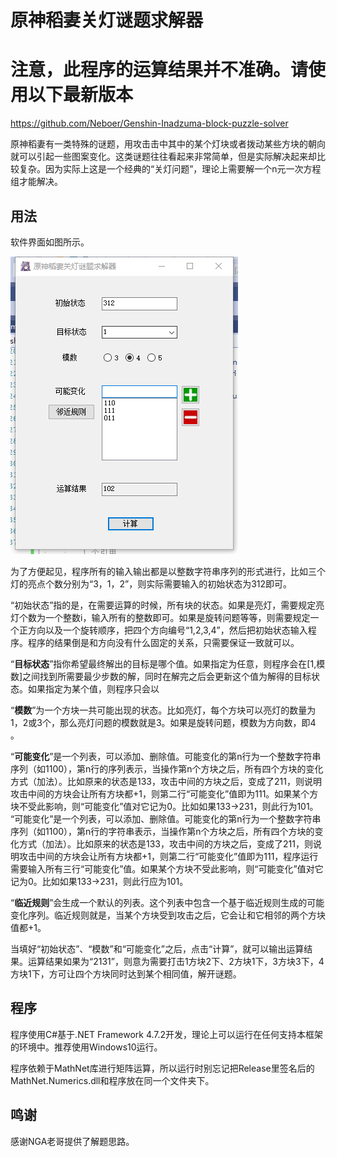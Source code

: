 # 原神稻妻关灯谜题求解器

# 注意，此程序的运算结果并不准确。请使用以下最新版本
https://github.com/Neboer/Genshin-Inadzuma-block-puzzle-solver

原神稻妻有一类特殊的谜题，用攻击击中其中的某个灯块或者拨动某些方块的朝向就可以引起一些图案变化。这类谜题往往看起来非常简单，但是实际解决起来却比较复杂。因为实际上这是一个经典的“关灯问题”，理论上需要解一个n元一次方程组才能解决。

## 用法

软件界面如图所示。

![](./solver_shot.png)

为了方便起见，程序所有的输入输出都是以整数字符串序列的形式进行，比如三个灯的亮点个数分别为“3，1，2”，则实际需要输入的初始状态为312即可。

“初始状态”指的是，在需要运算的时候，所有块的状态。如果是亮灯，需要规定亮灯个数为一个整数i，输入所有的整数即可。如果是旋转问题等等，则需要规定一个正方向以及一个旋转顺序，把四个方向编号“1,2,3,4”，然后把初始状态输入程序。程序的结果倒是和方向没有什么固定的关系，只需要保证一致就可以。

“**目标状态**”指你希望最终解出的目标是哪个值。如果指定为任意，则程序会在[1,模数]之间找到所需要最少步数的解，同时在解完之后会更新这个值为解得的目标状态。如果指定为某个值，则程序只会以

“**模数**”为一个方块一共可能出现的状态。比如亮灯，每个方块可以亮灯的数量为1，2或3个，那么亮灯问题的模数就是3。如果是旋转问题，模数为方向数，即4 。

“**可能变化**”是一个列表，可以添加、删除值。可能变化的第n行为一个整数字符串序列（如1100），第n行的序列表示，当操作第n个方块之后，所有四个方块的变化方式（加法）。比如原来的状态是133，攻击中间的方块之后，变成了211，则说明攻击中间的方块会让所有方块都+1，则第二行“可能变化”值即为111。如果某个方块不受此影响，则“可能变化”值对它记为0。比如如果133->231，则此行为101。
“可能变化”是一个列表，可以添加、删除值。可能变化的第n行为一个整数字符串序列（如1100），第n行的字符串表示，当操作第n个方块之后，所有四个方块的变化方式（加法）。比如原来的状态是133，攻击中间的方块之后，变成了211，则说明攻击中间的方块会让所有方块都+1，则第二行“可能变化”值即为111，程序运行需要输入所有三行“可能变化”值。如果某个方块不受此影响，则“可能变化”值对它记为0。比如如果133->231，则此行应为101。

“**临近规则**”会生成一个默认的列表。这个列表中包含一个基于临近规则生成的可能变化序列。临近规则就是，当某个方块受到攻击之后，它会让和它相邻的两个方块值都+1。

当填好“初始状态”、“模数”和“可能变化”之后，点击“计算”，就可以输出运算结果。运算结果如果为“2131”，则意为需要打击1方块2下、2方块1下，3方块3下，4方块1下，方可让四个方块同时达到某个相同值，解开谜题。

## 程序

程序使用C#基于.NET Framework 4.7.2开发，理论上可以运行在任何支持本框架的环境中。推荐使用Windows10运行。

程序依赖于MathNet库进行矩阵运算，所以运行时别忘记把Release里签名后的MathNet.Numerics.dll和程序放在同一个文件夹下。

## 鸣谢

感谢NGA老哥提供了解题思路。
